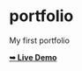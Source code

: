 # portfolio
My first portfolio 

<a href="https://samaramanoj7.github.io/portfolio/"><strong>➥ Live Demo</strong></a>
